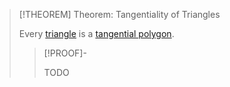>[!THEOREM] Theorem: Tangentiality of Triangles
>
>Every [triangle](../../../Triangle.md) is a [tangential polygon](../../../../Tangential%20Polygons/Tangential%20Polygon.md).
>
>>[!PROOF]-
>>
>>TODO
>>
>